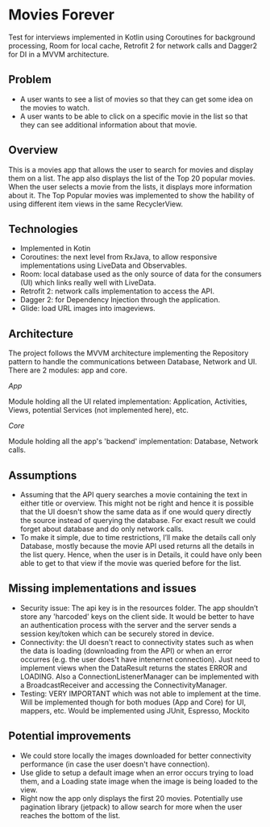 # Movies Forever
Test for interviews implemented in Kotlin using Coroutines for background processing, Room for local cache, Retrofit 2 for network calls and Dagger2 for DI in a MVVM architecture.

## Problem
- A user wants to see a list of movies so that they can get some idea on the movies to watch.
- A user wants to be able to click on a specific movie in the list so that they can see additional information about that movie.

## Overview
This is a movies app that allows the user to search for movies and display them on a list. The app also displays the list of the Top 20 popular movies.
When the user selects a movie from the lists, it displays more information about it.
The Top Popular movies was implemented to show the hability of using different item views in the same RecyclerView.

## Technologies
- Implemented in Kotin
- Coroutines: the next level from RxJava, to allow responsive implementations using LiveData and Observables.
- Room: local database used as the  only source of data for the consumers (UI) which links really well with LiveData.
- Retrofit 2: network calls implementation to access the API.
- Dagger 2: for Dependency Injection through the application.
- Glide: load URL images into imageviews.

## Architecture
The project follows the MVVM architecture implementing the Repository pattern to handle the communications between Database, Network and UI.
There are 2 modules: app and core.

*App*

Module holding all the UI related implementation: Application, Activities, Views, potential Services (not implemented here), etc.

*Core*

Module holding all the app's 'backend' implementation: Database, Network calls.

## Assumptions
- Assuming that the API query searches a movie containing the text in either title or overview. This might not be right and hence it is possible that the UI doesn't show the same data as if one would query directly the source instead of querying the database. For exact result we could forget about database and do only network calls.
- To make it simple, due to time restrictions, I’ll make the details call only Database, mostly because the movie API used returns all the details in the list query. Hence, when the user is in Details, it could have only been able to get to that view if the movie was queried before for the list.

## Missing implementations and issues
- Security issue: The api key is in the resources folder. The app shouldn’t store any 'harcoded' keys on the client side. It would be better to have an authentication process with the server and the server sends a session key/token which can be securely stored in device.
- Connectivity: the UI doesn't react to connectivity states such as when the data is loading (downloading from the API) or when an error occurres (e.g. the user does't have intenernet connection). Just need to implement views when the DataResult returns the states ERROR and LOADING.
  Also a ConnectionListenerManager can be implemented with a BroadcastReceiver and accessing the ConnectivityManager.  
- Testing: VERY IMPORTANT which was not able to implement at the time. Will be implemented though for both modues (App and Core) for UI, mappers, etc. Would be implemented using JUnit, Espresso, Mockito

## Potential improvements
- We could store locally the images downloaded for better connectivity performance (in case the user doesn't have connection).
- Use glide to setup a default image when an error occurs trying to load them, and a Loading state image when the image is being loaded to the view.
- Right now the app only displays the first 20 movies. Potentially use pagination library (jetpack) to allow search for more when the user reaches the bottom of the list.
